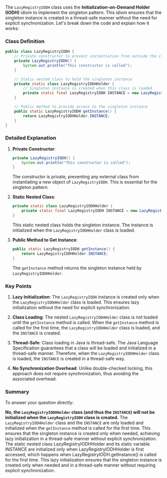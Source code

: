 The `LazyRegistryIODH` class uses the **Initialization-on-Demand Holder (IODH)** idiom to implement the singleton pattern. This idiom ensures that the singleton instance is created in a thread-safe manner without the need for explicit synchronization. Let's break down the code and explain how it works:

### Class Definition

```java
public class LazyRegistryIODH {
    // Private constructor to prevent instantiation from outside the class
    private LazyRegistryIODH() {
        System.out.println("This constructor is called");
    }

    // Static nested class to hold the singleton instance
    private static class LazyRegistryIODHHolder {
        // Singleton instance is created when this class is loaded
        private static final LazyRegistryIODH INSTANCE = new LazyRegistryIODH();
    }

    // Public method to provide access to the singleton instance
    public static LazyRegistryIODH getInstance() {
        return LazyRegistryIODHHolder.INSTANCE;
    }
}
```

### Detailed Explanation

1. **Private Constructor**:
    ```java
    private LazyRegistryIODH() {
        System.out.println("This constructor is called");
    }
    ```
   The constructor is private, preventing any external class from instantiating a new object of `LazyRegistryIODH`. This is essential for the singleton pattern.

2. **Static Nested Class**:
    ```java
    private static class LazyRegistryIODHHolder {
        private static final LazyRegistryIODH INSTANCE = new LazyRegistryIODH();
    }
    ```
   This static nested class holds the singleton instance. The instance is initialized when the `LazyRegistryIODHHolder` class is loaded.

3. **Public Method to Get Instance**:
    ```java
    public static LazyRegistryIODH getInstance() {
        return LazyRegistryIODHHolder.INSTANCE;
    }
    ```
   The `getInstance` method returns the singleton instance held by `LazyRegistryIODHHolder`.

### Key Points

1. **Lazy Initialization**:
   The `LazyRegistryIODH` instance is created only when the `LazyRegistryIODHHolder` class is loaded. This ensures lazy initialization without the need for explicit synchronization.

2. **Class Loading**:
   The nested `LazyRegistryIODHHolder` class is not loaded until the `getInstance` method is called. When the `getInstance` method is called for the first time, the `LazyRegistryIODHHolder` class is loaded, and the `INSTANCE` is created.

3. **Thread-Safe**:
   Class loading in Java is thread-safe. The Java Language Specification guarantees that a class will be loaded and initialized in a thread-safe manner. Therefore, when the `LazyRegistryIODHHolder` class is loaded, the `INSTANCE` is created in a thread-safe way.

4. **No Synchronization Overhead**:
   Unlike double-checked locking, this approach does not require synchronization, thus avoiding the associated overhead.

### Summary

To answer your question directly:

**No, the `LazyRegistryIODHHolder` class (and thus the `INSTANCE`) will not be initialized when the `LazyRegistryIODH` class is created.** The `LazyRegistryIODHHolder` class and the `INSTANCE` are only loaded and initialized when the `getInstance` method is called for the first time. This ensures that the singleton instance is created only when needed, achieving lazy initialization in a thread-safe manner without explicit synchronization.
The static nested class LazyRegistryIODHHolder and its static variable INSTANCE are initialized only when LazyRegistryIODHHolder is first accessed, which happens when LazyRegistryIODH.getInstance() is called for the first time. This lazy initialization ensures that the singleton instance is created only when needed and in a thread-safe manner without requiring explicit synchronization.